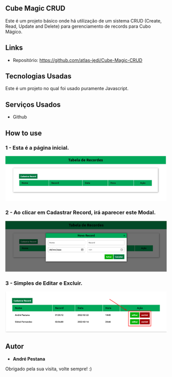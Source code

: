 ## Cube Magic CRUD
Este é um projeto básico onde há utilização de um sistema CRUD (Create, Read, Update and Delete) para gerenciamento de records para Cubo Mágico.

## Links
  - Repositório: https://github.com/atlas-jedi/Cube-Magic-CRUD

## Tecnologias Usadas

Este é um projeto no qual foi usado puramente Javascript.

## Serviços Usados

* Github

## How to use

### 1 - Esta é a página inicial.

![Homepage image](https://raw.githubusercontent.com/atlas-jedi/Cube-Magic-CRUD/main/images/home.png)

### 2 - Ao clicar em Cadastrar Record, irá aparecer este Modal.

![New Record](https://raw.githubusercontent.com/atlas-jedi/Cube-Magic-CRUD/main/images/newRecord.png)

### 3 - Simples de Editar e Excluir.

![Edit and Delete](https://raw.githubusercontent.com/atlas-jedi/Cube-Magic-CRUD/main/images/editDelete.png)


  ## Autor

  * **André Pestana** 

  Obrigado pela sua visita, volte sempre! :)
